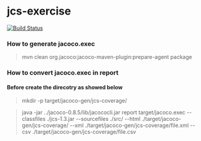 # jcs-exercise
[![Build Status](https://travis-ci.org/matt-marman/jcs-exercise.svg?branch=main)](https://travis-ci.org/matt-marman/jcs-exercise)

### How to generate jacoco.exec
>mvn clean org.jacoco:jacoco-maven-plugin:prepare-agent package

### How to convert jacoco.exec in report

#### Before create the direcotry as showed below
>mkdir -p target/jacoco-gen/jcs-coverage/

>java -jar ../jacoco-0.8.5/lib/jacococli.jar report target/jacoco.exec --classfiles ./jcs-1.3.jar --sourcefiles ./src/ --html ./target/jacoco-gen/jcs-coverage/ --xml ./target/jacoco-gen/jcs-coverage/file.xml --csv ./target/jacoco-gen/jcs-coverage/file.csv

